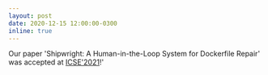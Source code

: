 ```yaml
---
layout: post
date: 2020-12-15 12:00:00-0300
inline: true
---
```


Our paper 'Shipwright: A Human-in-the-Loop System for Dockerfile Repair' was accepted at [ICSE'2021](https://conf.researchr.org/track/icse-2021/icse-2021-papers?#event-overview)!'
